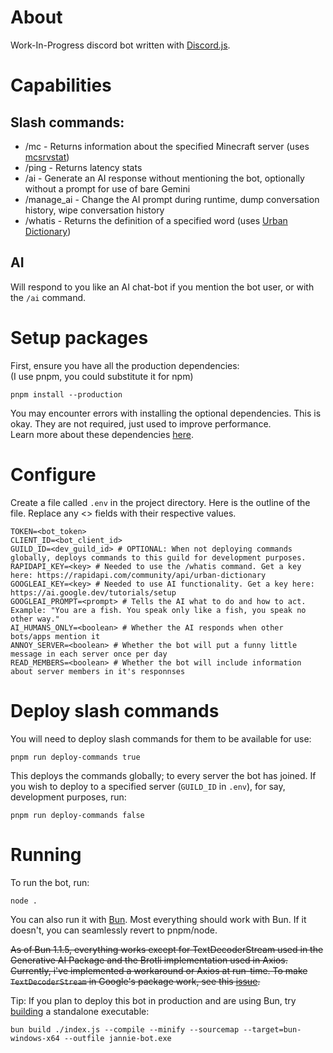 # About
Work-In-Progress discord bot written with [Discord.js](https://discord.js.org/).  

# Capabilities
## Slash commands:
- /mc        - Returns information about the specified Minecraft server (uses [mcsrvstat](https://api.mcsrvstat.us/))
- /ping      - Returns latency stats
- /ai        - Generate an AI response without mentioning the bot, optionally without a prompt for use of bare Gemini
- /manage_ai - Change the AI prompt during runtime, dump conversation history, wipe conversation history
- /whatis    - Returns the definition of a specified word (uses [Urban Dictionary](https://rapidapi.com/community/api/urban-dictionary))  
## AI
Will respond to you like an AI chat-bot if you mention the bot user, or with the `/ai` command.

# Setup packages
First, ensure you have all the production dependencies:  
(I use pnpm, you could substitute it for npm)  
```
pnpm install --production
```
You may encounter errors with installing the optional dependencies. This is okay. They are not required, just used to improve performance.  
Learn more about these dependencies [here](https://discord.js.org/docs/packages/discord.js/main).

# Configure

Create a file called `.env` in the project directory.
Here is the outline of the file. Replace any <> fields with their respective values.
```
TOKEN=<bot_token>
CLIENT_ID=<bot_client_id>
GUILD_ID=<dev_guild_id> # OPTIONAL: When not deploying commands globally, deploys commands to this guild for development purposes.
RAPIDAPI_KEY=<key> # Needed to use the /whatis command. Get a key here: https://rapidapi.com/community/api/urban-dictionary
GOOGLEAI_KEY=<key> # Needed to use AI functionality. Get a key here: https://ai.google.dev/tutorials/setup
GOOGLEAI_PROMPT=<prompt> # Tells the AI what to do and how to act. Example: "You are a fish. You speak only like a fish, you speak no other way."
AI_HUMANS_ONLY=<boolean> # Whether the AI responds when other bots/apps mention it
ANNOY_SERVER=<boolean> # Whether the bot will put a funny little message in each server once per day
READ_MEMBERS=<boolean> # Whether the bot will include information about server members in it's responnses
```

# Deploy slash commands
You will need to deploy slash commands for them to be available for use:
```
pnpm run deploy-commands true
```
This deploys the commands globally; to every server the bot has joined.
If you wish to deploy to a specified server (`GUILD_ID` in `.env`), for say, development purposes, run:
```
pnpm run deploy-commands false
```

# Running
To run the bot, run:
```
node .
```
You can also run it with [Bun](https://bun.sh/). 
Most everything should work with Bun. If it doesn't, you can seamlessly revert to pnpm/node.


~~As of Bun 1.1.5, everything works except for TextDecoderStream used in the Generative AI Package and the Brotli implementation used in Axios.
Currently, i've implemented a workaround or Axios at run-time. To make `TextDecoderStream` in Google's package work, see this [issue](https://github.com/oven-sh/bun/issues/5648#issuecomment-1824093837).~~


Tip: If you plan to deploy this bot in production and are using Bun, try [building](https://bun.sh/docs/bundler/executables) a standalone executable:

`bun build ./index.js --compile --minify --sourcemap --target=bun-windows-x64 --outfile jannie-bot.exe`